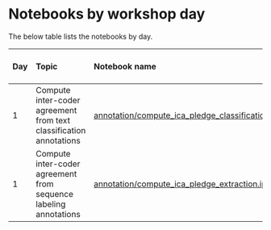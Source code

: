 # Notebooks by workshop day 

The below table lists the notebooks by day.

| Day | Topic | Notebook name | Keywords | *Google Colab* link |
|:--- |:----- |:------------- |:-------- |:-------------------:| 
| 1   | Compute inter-coder agreement from text classification annotations | [annotation/compute_ica_pledge_classification.ipynb](./annotation/compute_ica_pledge_classification.ipynb) | content analysis, annotation, reliability, text classification | <br><a target="_blank" href="https://colab.research.google.com/github/haukelicht/advanced_text_analysis/blob/main/notebooks/annotation/compute_ica_pledge_classification.ipynb"><img src="https://colab.research.google.com/assets/colab-badge.svg" alt="Open In Colab"/></a> |
| 1   | Compute inter-coder agreement from sequence labeling annotations | [annotation/compute_ica_pledge_extraction.ipynb](./annotation/compute_ica_pledge_extraction.ipynb) | content analysis, annotation, reliability, sequence labeling | <br>\n<a target="_blank" href="https://colab.research.google.com/github/haukelicht/advanced_text_analysis/blob/main/notebooks/annotation/compute_ica_pledge_extraction.ipynb">\n    <img src="https://colab.research.google.com/assets/colab-badge.svg" alt="Open In Colab"/>\n</a> |
